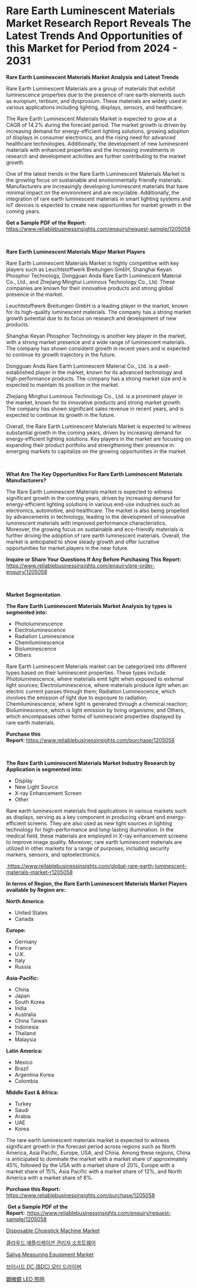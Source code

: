 <p><h1>Rare Earth Luminescent Materials Market Research Report Reveals The Latest Trends And Opportunities of this Market for Period from 2024 - 2031</h1></p><p><strong>Rare Earth Luminescent Materials Market Analysis and Latest Trends</strong></p>
<p><p>Rare Earth Luminescent Materials are a group of materials that exhibit luminescence properties due to the presence of rare earth elements such as europium, terbium, and dysprosium. These materials are widely used in various applications including lighting, displays, sensors, and healthcare.</p><p>The Rare Earth Luminescent Materials Market is expected to grow at a CAGR of 14.2% during the forecast period. The market growth is driven by increasing demand for energy-efficient lighting solutions, growing adoption of displays in consumer electronics, and the rising need for advanced healthcare technologies. Additionally, the development of new luminescent materials with enhanced properties and the increasing investments in research and development activities are further contributing to the market growth.</p><p>One of the latest trends in the Rare Earth Luminescent Materials Market is the growing focus on sustainable and environmentally friendly materials. Manufacturers are increasingly developing luminescent materials that have minimal impact on the environment and are recyclable. Additionally, the integration of rare earth luminescent materials in smart lighting systems and IoT devices is expected to create new opportunities for market growth in the coming years.</p></p>
<p><strong>Get a Sample PDF of the Report:&nbsp;</strong> <a href="https://www.reliablebusinessinsights.com/enquiry/request-sample/1205058">https://www.reliablebusinessinsights.com/enquiry/request-sample/1205058</a></p>
<p>&nbsp;</p>
<p><strong>Rare Earth Luminescent Materials Major Market Players</strong></p>
<p><p>Rare Earth Luminescent Materials Market is highly competitive with key players such as Leuchtstoffwerk Breitungen GmbH, Shanghai Keyan Phosphor Technology, Dongguan Anda Rare Earth Luminescent Material Co., Ltd., and Zhejiang Minghui Luminous Technology Co., Ltd. These companies are known for their innovative products and strong global presence in the market.</p><p>Leuchtstoffwerk Breitungen GmbH is a leading player in the market, known for its high-quality luminescent materials. The company has a strong market growth potential due to its focus on research and development of new products.</p><p>Shanghai Keyan Phosphor Technology is another key player in the market, with a strong market presence and a wide range of luminescent materials. The company has shown consistent growth in recent years and is expected to continue its growth trajectory in the future.</p><p>Dongguan Anda Rare Earth Luminescent Material Co., Ltd. is a well-established player in the market, known for its advanced technology and high-performance products. The company has a strong market size and is expected to maintain its position in the market.</p><p>Zhejiang Minghui Luminous Technology Co., Ltd. is a prominent player in the market, known for its innovative products and strong market growth. The company has shown significant sales revenue in recent years, and is expected to continue its growth in the future.</p><p>Overall, the Rare Earth Luminescent Materials Market is expected to witness substantial growth in the coming years, driven by increasing demand for energy-efficient lighting solutions. Key players in the market are focusing on expanding their product portfolio and strengthening their presence in emerging markets to capitalize on the growing opportunities in the market.</p></p>
<p>&nbsp;</p>
<p><strong>What Are The Key Opportunities For Rare Earth Luminescent Materials Manufacturers?</strong></p>
<p><p>The Rare Earth Luminescent Materials market is expected to witness significant growth in the coming years, driven by increasing demand for energy-efficient lighting solutions in various end-use industries such as electronics, automotive, and healthcare. The market is also being propelled by advancements in technology, leading to the development of innovative luminescent materials with improved performance characteristics. Moreover, the growing focus on sustainable and eco-friendly materials is further driving the adoption of rare earth luminescent materials. Overall, the market is anticipated to show steady growth and offer lucrative opportunities for market players in the near future.</p></p>
<p><strong>Inquire or Share Your Questions If Any Before Purchasing This Report:</strong> <a href="https://www.reliablebusinessinsights.com/enquiry/pre-order-enquiry/1205058">https://www.reliablebusinessinsights.com/enquiry/pre-order-enquiry/1205058</a></p>
<p>&nbsp;</p>
<p><strong>Market Segmentation</strong></p>
<p><strong>The Rare Earth Luminescent Materials Market Analysis by types is segmented into:</strong></p>
<p><ul><li>Photoluminescence</li><li>Electroluminescence</li><li>Radiation Luminescence</li><li>Chemiluminescence</li><li>Bioluminescence</li><li>Others</li></ul></p>
<p><p>Rare Earth Luminescent Materials market can be categorized into different types based on their luminescent properties. These types include Photoluminescence, where materials emit light when exposed to external light sources; Electroluminescence, where materials produce light when an electric current passes through them; Radiation Luminescence, which involves the emission of light due to exposure to radiation; Chemiluminescence, where light is generated through a chemical reaction; Bioluminescence, which is light emission by living organisms; and Others, which encompasses other forms of luminescent properties displayed by rare earth materials.</p></p>
<p><strong>Purchase this Report:&nbsp;</strong><a href="https://www.reliablebusinessinsights.com/purchase/1205058">https://www.reliablebusinessinsights.com/purchase/1205058</a></p>
<p>&nbsp;</p>
<p><strong>The Rare Earth Luminescent Materials Market Industry Research by Application is segmented into:</strong></p>
<p><ul><li>Display</li><li>New Light Source</li><li>X-ray Enhancement Screen</li><li>Other</li></ul></p>
<p><p>Rare earth luminescent materials find applications in various markets such as displays, serving as a key component in producing vibrant and energy-efficient screens. They are also used as new light sources in lighting technology for high-performance and long-lasting illumination. In the medical field, these materials are employed in X-ray enhancement screens to improve image quality. Moreover, rare earth luminescent materials are utilized in other markets for a range of purposes, including security markers, sensors, and optoelectronics.</p></p>
<p><a href="https://www.reliablebusinessinsights.com/global-rare-earth-luminescent-materials-market-r1205058">&nbsp;https://www.reliablebusinessinsights.com/global-rare-earth-luminescent-materials-market-r1205058</a></p>
<p><strong>In terms of Region, the Rare Earth Luminescent Materials Market Players available by Region are:</strong></p>
<p>
    <p> <strong> North America: </strong>
        <ul>
            <li>United States</li>
            <li>Canada</li>
        </ul>
        </p> 
    <p> <strong> Europe: </strong>
        <ul>
            <li>Germany</li>
            <li>France</li>
            <li>U.K.</li>
            <li>Italy</li>
            <li>Russia</li>
        </ul>
        </p> 
    <p> <strong> Asia-Pacific: </strong>
        <ul>
            <li>China</li>
            <li>Japan</li>
            <li>South Korea</li>
            <li>India</li>
            <li>Australia</li>
            <li>China Taiwan</li>
            <li>Indonesia</li>
            <li>Thailand</li>
            <li>Malaysia</li>
        </ul>
        </p> 
    <p> <strong> Latin America: </strong>
        <ul>
            <li>Mexico</li>
            <li>Brazil</li>
            <li>Argentina Korea</li>
            <li>Colombia</li>
        </ul>
        </p> 
    <p> <strong> Middle East & Africa: </strong>
        <ul>
            <li>Turkey</li>
            <li>Saudi</li>
            <li>Arabia</li>
            <li>UAE</li>
            <li>Korea</li>
        </ul>
    </p>
    </p>
<p><p>The rare earth luminescent materials market is expected to witness significant growth in the forecast period across regions such as North America, Asia Pacific, Europe, USA, and China. Among these regions, China is anticipated to dominate the market with a market share of approximately 45%, followed by the USA with a market share of 20%, Europe with a market share of 15%, Asia Pacific with a market share of 12%, and North America with a market share of 8%.</p></p>
<p><strong>Purchase this Report: </strong><a href="https://www.reliablebusinessinsights.com/purchase/1205058">https://www.reliablebusinessinsights.com/purchase/1205058</a></p>
<p>&nbsp;<strong>Get a Sample PDF of the Report:&nbsp;&nbsp;</strong><a href="https://www.reliablebusinessinsights.com/enquiry/request-sample/1205058">https://www.reliablebusinessinsights.com/enquiry/request-sample/1205058</a></p>
<p><strong></strong></p>
<p><p><a href="https://github.com/gladysalidde/Market-Research-Report-List-1/blob/main/disposable-chopstick-machine-market.md">Disposable Chopstick Machine Market</a></p><p><a href="https://github.com/puputanisa684/Market-Research-Report-List-1/blob/main/2182271106510.md">클라우드 애플리케이션 관리자 소프트웨어</a></p><p><a href="https://github.com/dimitrishawkinswaynenp91rgz/Market-Research-Report-List-3/blob/main/saliva-measuring-equipment-market.md">Saliva Measuring Equipment Market</a></p><p><a href="https://github.com/bossladyaries0/Market-Research-Report-List-1/blob/main/2550318106511.md">브러시드 DC (BDC) 모터 드라이버</a></p><p><a href="https://github.com/CarlieShields/Market-Research-Report-List-1/blob/main/8766052111532.md">顕微鏡 LED 照明</a></p></p>